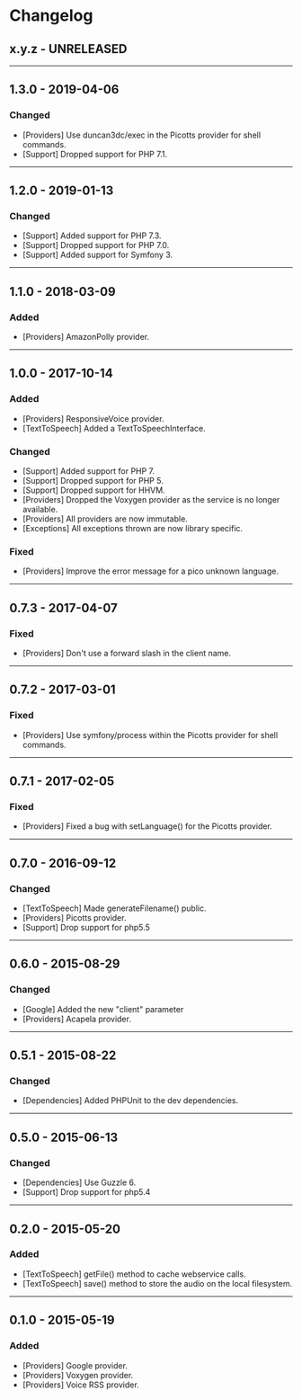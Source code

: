 Changelog
=========

## x.y.z - UNRELEASED

--------

## 1.3.0 - 2019-04-06

### Changed

* [Providers] Use duncan3dc/exec in the Picotts provider for shell commands.
* [Support] Dropped support for PHP 7.1.

--------

## 1.2.0 - 2019-01-13

### Changed

* [Support] Added support for PHP 7.3.
* [Support] Dropped support for PHP 7.0.
* [Support] Added support for Symfony 3.

--------

## 1.1.0 - 2018-03-09

### Added

* [Providers] AmazonPolly provider.

--------

## 1.0.0 - 2017-10-14

### Added

* [Providers] ResponsiveVoice provider.
* [TextToSpeech] Added a TextToSpeechInterface.

### Changed

* [Support] Added support for PHP 7.
* [Support] Dropped support for PHP 5.
* [Support] Dropped support for HHVM.
* [Providers] Dropped the Voxygen provider as the service is no longer available.
* [Providers] All providers are now immutable.
* [Exceptions] All exceptions thrown are now library specific.

### Fixed

* [Providers] Improve the error message for a pico unknown language.

--------

## 0.7.3 - 2017-04-07

### Fixed

* [Providers] Don't use a forward slash in the client name.

--------

## 0.7.2 - 2017-03-01

### Fixed

* [Providers] Use symfony/process within the Picotts provider for shell commands.

--------

## 0.7.1 - 2017-02-05

### Fixed

* [Providers] Fixed a bug with setLanguage() for the Picotts provider.

--------

## 0.7.0 - 2016-09-12

### Changed

* [TextToSpeech] Made generateFilename() public.
* [Providers] Picotts provider.
* [Support] Drop support for php5.5

--------

## 0.6.0 - 2015-08-29

### Changed

* [Google] Added the new "client" parameter
* [Providers] Acapela provider.

--------

## 0.5.1 - 2015-08-22

### Changed

* [Dependencies] Added PHPUnit to the dev dependencies.

--------

## 0.5.0 - 2015-06-13

### Changed

* [Dependencies] Use Guzzle 6.
* [Support] Drop support for php5.4

--------

## 0.2.0 - 2015-05-20

### Added

* [TextToSpeech] getFile() method to cache webservice calls.
* [TextToSpeech] save() method to store the audio on the local filesystem.

--------

## 0.1.0 - 2015-05-19

### Added

* [Providers] Google provider.
* [Providers] Voxygen provider.
* [Providers] Voice RSS provider.
